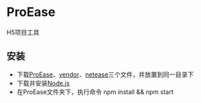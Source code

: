 # ProEase
H5项目工具

## 安装
* 下载[ProEase](https://github.com/djloops/ProEase/releases)、[vendor](https://github.com/djloops/vendor/releases)、[netease](https://github.com/djloops/netease/releases)三个文件，并放置到同一目录下
* 下载并安装[Node.js](https://nodejs.org/en/download/)
* 在ProEase文件夹下，执行命令 npm install && npm start
